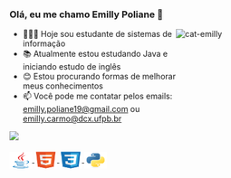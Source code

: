 ### Olá, eu me chamo Emilly Poliane 👋
<div align="left">
  <img align="right" alt="cat-emilly" height="210" width="210" src="https://img.freepik.com/vetores-premium/gato-programador-bonito-vetor-antropomorfico-bonito-eps_888846-19401.jpg"/>

- 👩🏽‍💻 Hoje sou estudante de sistemas de informação
- 📚 Atualmente estou estudando Java e iniciando estudo de inglês
- 😊 Estou procurando formas de melhorar meus conhecimentos
- 📫 Você pode me contatar pelos emails: emilly.poliane19@gmail.com ou emilly.carmo@dcx.ufpb.br

</div>

<div>
  <a href="https://github.com/EmillyPoliane19"/>
  <img height="180em" src="https://github-readme-stats.vercel.app/api/top-langs/?username=EmillyPoliane19&layout=compact&theme=tokyonight"/>
  
</div>

<div style="display: inline_block"><br>
  <img align="center" alt="Emilly-Java" height="30" width="40" src="https://raw.githubusercontent.com/devicons/devicon/master/icons/java/java-original.svg">
  <img align="center" alt="Emilly-HTML" height="30" width="40" src="https://raw.githubusercontent.com/devicons/devicon/master/icons/html5/html5-original.svg">
  <img align="center" alt="Emilly-CSS" height="30" width="40" src="https://raw.githubusercontent.com/devicons/devicon/master/icons/css3/css3-original.svg">
  <img align="center" alt="Emilly-Python" height="30" width="40" src="https://raw.githubusercontent.com/devicons/devicon/master/icons/python/python-original.svg">
</div>
